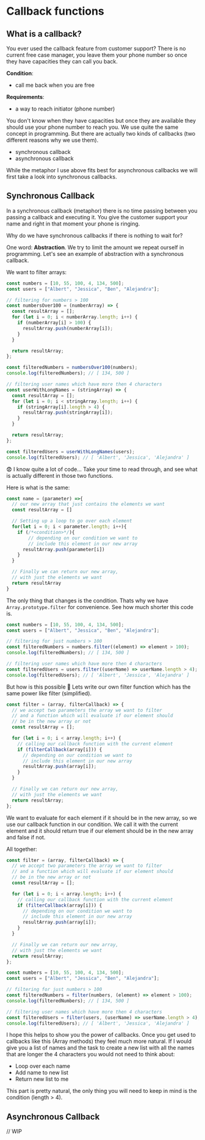 # Callback functions

## What is a callback?

You ever used the callback feature from customer support? There is no current free case manager, you leave them your phone number so once they have capacities they can call you back.

**Condition**:

- call me back when you are free

**Requirements**:

- a way to reach initiator (phone number)

You don't know when they have capacities but once they are available they should use your phone number to reach you.
We use quite the same concept in programming. But there are actually two kinds of callbacks (two different reasons why we use them).

- synchronous callback
- asynchronous callback

While the metaphor I use above fits best for asynchronous callbacks we will first take a look into synchronous callbacks.

## Synchronous Callback

In a synchronous callback (metaphor) there is no time passing between you passing a callback and executing it. You give the customer support your name and right in that moment your phone is ringing.

Why do we have synchronous callbacks if there is nothing to wait for?

One word: **Abstraction**. We try to limit the amount we repeat ourself in programming. Let's see an example of abstraction with a synchronous callback.

We want to filter arrays:

```js
const numbers = [10, 55, 100, 4, 134, 500];
const users = ["Albert", "Jessica", "Ben", "Alejandra"];

// filtering for numbers > 100
const numbersOver100 = (numberArray) => {
  const resultArray = [];
  for (let i = 0; i < numberArray.length; i++) {
    if (numberArray[i] > 100) {
      resultArray.push(numberArray[i]);
    }
  }

  return resultArray;
};

const filteredNumbers = numbersOver100(numbers);
console.log(filteredNumbers); // [ 134, 500 ]

// filtering user names which have more then 4 characters
const userWithLongNames = (stringArray) => {
  const resultArray = [];
  for (let i = 0; i < stringArray.length; i++) {
    if (stringArray[i].length > 4) {
      resultArray.push(stringArray[i]);
    }
  }

  return resultArray;
};

const filteredUsers = userWithLongNames(users);
console.log(filteredUsers); // [ 'Albert', 'Jessica', 'Alejandra' ]
```

😨 I know quite a lot of code...
Take your time to read through, and see what is actually different in those two functions.

Here is what is the same:

```js
const name = (parameter) =>{
  // our new array that just contains the elements we want
  const resultArray = []

  // Setting up a loop to go over each element
  for(let i = 0; i < parameter.length; i++){
    if (/*<condition>*/){
        // depending on our condition we want to
        // include this element in our new array
      resultArray.push(parameter[i])
    }
  }

  // Finally we can return our new array,
  // with just the elements we want
  return resultArray
}
```

The only thing that changes is the condition. Thats why we have `Array.prototype.filter` for convenience. See how much shorter this code is.

```js
const numbers = [10, 55, 100, 4, 134, 500];
const users = ["Albert", "Jessica", "Ben", "Alejandra"];

// filtering for just numbers > 100
const filteredNumbers = numbers.filter((element) => element > 100);
console.log(filteredNumbers); // [ 134, 500 ]

// filtering user names which have more then 4 characters
const filteredUsers = users.filter((userName) => userName.length > 4);
console.log(filteredUsers); // [ 'Albert', 'Jessica', 'Alejandra' ]
```

But how is this possible 🤔
Lets write our own filter function which has the same power like filter (simplified).

```js
const filter = (array, filterCallback) => {
  // we accept two parameters the array we want to filter
  // and a function which will evaluate if our element should
  // be in the new array or not
  const resultArray = [];

  for (let i = 0; i < array.length; i++) {
    // calling our callback function with the current element
    if (filterCallback(array[i])) {
      // depending on our condition we want to
      // include this element in our new array
      resultArray.push(array[i]);
    }
  }

  // Finally we can return our new array,
  // with just the elements we want
  return resultArray;
};
```

We want to evaluate for each element if it should be in the new array, so we use our callback function in our condition. We call it with the current element and it should return true if our element should be in the new array and false if not.

All together:

```js
const filter = (array, filterCallback) => {
  // we accept two parameters the array we want to filter
  // and a function which will evaluate if our element should
  // be in the new array or not
  const resultArray = [];

  for (let i = 0; i < array.length; i++) {
    // calling our callback function with the current element
    if (filterCallback(array[i])) {
      // depending on our condition we want to
      // include this element in our new array
      resultArray.push(array[i]);
    }
  }

  // Finally we can return our new array,
  // with just the elements we want
  return resultArray;
};

const numbers = [10, 55, 100, 4, 134, 500];
const users = ["Albert", "Jessica", "Ben", "Alejandra"];

// filtering for just numbers > 100
const filteredNumbers = filter(numbers, (element) => element > 100);
console.log(filteredNumbers); // [ 134, 500 ]

// filtering user names which have more then 4 characters
const filteredUsers = filter(users, (userName) => userName.length > 4);
console.log(filteredUsers); // [ 'Albert', 'Jessica', 'Alejandra' ]
```

I hope this helps to show you the power of callbacks. Once you get used to callbacks like this (Array methods) they feel much more natural. If I would give you a list of names and the task to create a new list with all the names that are longer the 4 characters you would not need to think about:

- Loop over each name
- Add name to new list
- Return new list to me

This part is pretty natural, the only thing you will need to keep in mind is the condition (length > 4).

## Asynchronous Callback

// WIP
